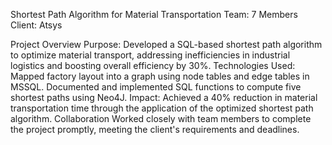 Shortest Path Algorithm for Material Transportation
Team: 7 Members
Client: Atsys

Project Overview
Purpose: Developed a SQL-based shortest path algorithm to optimize material transport, addressing inefficiencies in industrial logistics and boosting overall efficiency by 30%.
Technologies Used:
Mapped factory layout into a graph using node tables and edge tables in MSSQL.
Documented and implemented SQL functions to compute five shortest paths using Neo4J.
Impact: Achieved a 40% reduction in material transportation time through the application of the optimized shortest path algorithm.
Collaboration
Worked closely with team members to complete the project promptly, meeting the client's requirements and deadlines.
